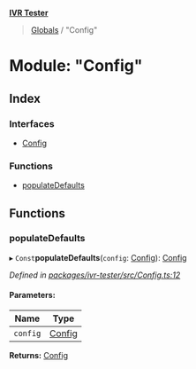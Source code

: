 **[IVR Tester](../README.md)**

> [Globals](../README.md) / "Config"

# Module: "Config"

## Index

### Interfaces

* [Config](../interfaces/_config_.config.md)

### Functions

* [populateDefaults](_config_.md#populatedefaults)

## Functions

### populateDefaults

▸ `Const`**populateDefaults**(`config`: [Config](../interfaces/_config_.config.md)): [Config](../interfaces/_config_.config.md)

*Defined in [packages/ivr-tester/src/Config.ts:12](https://github.com/SketchingDev/ivr-tester/blob/7751f4b/packages/ivr-tester/src/Config.ts#L12)*

#### Parameters:

Name | Type |
------ | ------ |
`config` | [Config](../interfaces/_config_.config.md) |

**Returns:** [Config](../interfaces/_config_.config.md)

